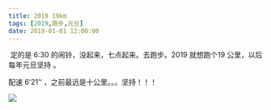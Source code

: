 ```yaml
---
title: 2019 19km
tags: [2019,跑步,元旦]
date: 2019-01-01 12:00:00
---
```




​	定的是 6:30 的闹铃，没起来，七点起来。去跑步。2019 就想跑个19 公里，以后每年元旦坚持 。

配速  6‘21’‘ ，之前最远是十公里。。。坚持！！！

<!--more-->

![](https://beer-1256523277.cos.ap-shanghai.myqcloud.com/keep/20190101124655.jpg) 



